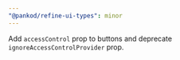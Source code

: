 ```yaml
---
"@pankod/refine-ui-types": minor
---
```


Add `accessControl` prop to buttons and deprecate `ignoreAccessControlProvider` prop.
